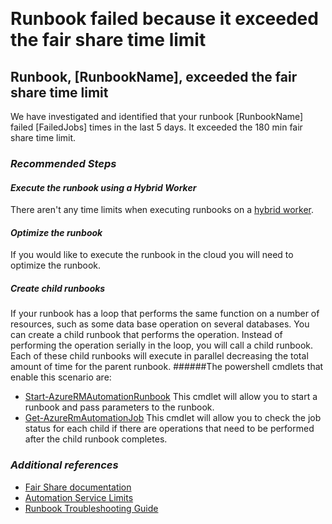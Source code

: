 ﻿﻿﻿﻿﻿﻿﻿﻿<propertiespageTitle="Runbook Failed"description="Runbook failed because fair share time limit was exceeded"infoBubbleText="We have detected that your runbook failed because the fair share time limit was exceeded"service="microsoft.automation"resource="automation"authors="stevechi"displayOrder=""articleId="fair-share-time-limit-d99142cd-50b0-43af-acec-db23da3f4cbf"diagnosticScenario="Runbook Execution"selfHelpType="diagnostics"supportTopicIds="32599859,32599860,32599853"resourceTags="windows"productPesIds="15607"cloudEnvironments="public"/><!-- This is the title of my solution - This is not presented in the portal --> # Runbook failed because it exceeded the fair share time limit<!--issueDescription-->## **Runbook, <!--$RunbookName-->[RunbookName]<!--/$RunbookName-->, exceeded the fair share time limit**We have investigated and identified that your runbook <!--$RunbookName-->[RunbookName]<!--/$RunbookName--> failed <!--$FailedJobs-->[FailedJobs]<!--/$FailedJobs--> times in the last 5 days. It exceeded the 180 min fair share time limit.<!--Remediation suggestions-->### ***Recommended Steps***#### ***Execute the runbook using a Hybrid Worker***There aren't any time limits when executing runbooks on a [hybrid worker](https://docs.microsoft.com/en-us/azure/automation/automation-hybrid-runbook-worker).#### ***Optimize the runbook***If you would like to execute the runbook in the cloud you will need to optimize the runbook.##### *Create child runbooks*If your runbook has a loop that performs the same function on a number of resources, such as some data base operation on several databases. You can create a child runbook that performs the operation. Instead of performing the operation serially in the loop, you will call a child runbook. Each of these child runbooks will execute in parallel decreasing the total amount of time for the parent runbook.######The powershell cmdlets that enable this scenario are:- [Start-AzureRMAutomationRunbook](https://docs.microsoft.com/en-us/powershell/module/azurerm.automation/start-azurermautomationrunbook?view=azurermps-6.4.0) This cmdlet will allow you to start a runbook and pass parameters to the runbook.- [Get-AzureRmAutomationJob](https://docs.microsoft.com/en-us/powershell/module/azurerm.automation/Get-AzureRmAutomationJob?view=azurermps-6.4.0) This cmdlet will allow you to check the job status for each child if there are operations that need to be performed after the child runbook completes.<!--Links-->### ***Additional references***- [Fair Share documentation](https://docs.microsoft.com/en-us/azure/automation/automation-runbook-execution#fair-share)- [Automation Service Limits](https://docs.microsoft.com/en-us/azure/azure-subscription-service-limits#automation-limits)- [Runbook Troubleshooting Guide](https://docs.microsoft.com/en-us/azure/automation/troubleshoot/runbooks)
